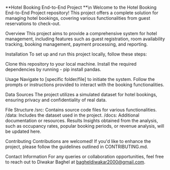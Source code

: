 **Hotel Booking End-to-End Project
**\n
Welcome to the Hotel Booking End-to-End Project repository! This project offers a complete solution for managing hotel bookings, covering various functionalities from guest reservations to check-out.

Overview
This project aims to provide a comprehensive system for hotel management, including features such as guest registration, room availability tracking, booking management, payment processing, and reporting.

Installation
To set up and run this project locally, follow these steps:

Clone this repository to your local machine.
Install the required dependencies by running - pip install pandas.

Usage
Navigate to [specific folder/file] to initiate the system. Follow the prompts or instructions provided to interact with the booking functionalities.

Data Sources
The project utilizes a simulated dataset for hotel bookings, ensuring privacy and confidentiality of real data.

File Structure
/src: Contains source code files for various functionalities.
/data: Includes the dataset used in the project.
/docs: Additional documentation or resources.
Results
Insights obtained from the analysis, such as occupancy rates, popular booking periods, or revenue analysis, will be updated here.

Contributing
Contributions are welcomed! If you'd like to enhance the project, please follow the guidelines outlined in CONTRIBUTING.md.

Contact Information
For any queries or collaboration opportunities, feel free to reach out to Diwakar Baghel at bagheldiwakar2000@gmail.com.
